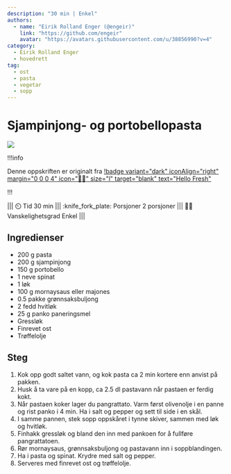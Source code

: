 ```yaml
---
description: "30 min | Enkel"
authors:
  - name: "Eirik Rolland Enger (@engeir)"
    link: "https://github.com/engeir"
    avatar: "https://avatars.githubusercontent.com/u/38856990?v=4"
category:
  - Eirik Rolland Enger
  - hovedrett
tag:
  - ost
  - pasta
  - vegetar
  - sopp
---
```


# Sjampinjong- og portobellopasta

![](/static/sjampinjong-og-portobellopasta/sjampinjong-og-portobellopasta.webp)

!!!info

Denne oppskriften er originalt fra
[!badge variant="dark" iconAlign="right" margin="0 0 0 4" icon=":cook:" size="l" target="blank" text="Hello Fresh"](https://www.hellofresh.no/recipes/sjampinjong-og-portobellopasta-65fad1af8b3de89f4a7895c8)

!!!

<!-- dprint-ignore-start -->
||| :timer_clock: Tid
30 min
||| :knife_fork_plate: Porsjoner
2 porsjoner
||| :cook: Vanskelighetsgrad
Enkel
|||
<!-- dprint-ignore-end -->

## Ingredienser

- 200 g pasta
- 200 g sjampinjong
- 150 g portobello
- 1 neve spinat
- 1 løk
- 100 g mornaysaus eller majones
- 0.5 pakke grønnsaksbuljong
- 2 fedd hvitløk
- 25 g panko paneringsmel
- Gressløk
- Finrevet ost
- Trøffelolje

## Steg

1. Kok opp godt saltet vann, og kok pasta ca 2 min kortere enn anvist på pakken.
2. Husk å ta vare på en kopp, ca 2.5 dl pastavann når pastaen er ferdig kokt.
3. Når pastaen koker lager du pangrattato. Varm først olivenolje i en panne og rist panko i 4 min. Ha i salt og pepper og sett til side i en skål.
4. I samme pannen, stek sopp oppskåret i tynne skiver, sammen med løk og hvitløk.
5. Finhakk gressløk og bland den inn med pankoen for å fullføre pangrattatoen.
6. Rør mornaysaus, grønnsaksbuljong og pastavann inn i soppblandingen.
7. Ha i pasta og spinat. Krydre med salt og pepper.
8. Serveres med finrevet ost og trøffelolje.

<script type="application/ld+json">
{
  "@context": "https://schema.org/",
  "@type": "Recipe",
  "name": "Sjampinjong- og portobellopasta",
  "image": "/static/sjampinjong-og-portobellopasta/sjampinjong-og-portobellopasta.webp",
  "author": {
    "@type": "Organization",
    "name": "Hello Fresh",
    "url": "https://www.hellofresh.no/recipes/sjampinjong-og-portobellopasta-65fad1af8b3de89f4a7895c8"
  },
  "datePublished": "2024-06-13",
  "description": "30 min | Enkel",
  "prepTime": "10 min",
  "cookTime": "20 min",
  "totalTime": "30 min",
  "recipeYield": "2 porsjoner",
  "recipeCategory": "hovedrett",
  "recipeCuisine": "_No response_",
  "keywords": "ost, pasta, vegetar, sopp",
  "recipeIngredient": [
    "200 g pasta",
    "200 g sjampinjong",
    "150 g portobello",
    "1 neve spinat",
    "1 løk",
    "100 g mornaysaus eller majones",
    "0.5 pakke grønnsaksbuljong",
    "2 fedd hvitløk",
    "25 g panko paneringsmel",
    "Gressløk",
    "Finrevet ost",
    "Trøffelolje"
  ],
  "recipeInstructions": [
    {
      "@type": "HowToStep",
      "text": "Kok opp godt saltet vann, og kok pasta ca 2 min kortere enn anvist på pakken."
    },
    {
      "@type": "HowToStep",
      "text": "Husk å ta vare på en kopp, ca 2.5 dl pastavann når pastaen er ferdig kokt."
    },
    {
      "@type": "HowToStep",
      "text": "Når pastaen koker lager du pangrattato. Varm først olivenolje i en panne og rist panko i 4 min. Ha i salt og pepper og sett til side i en skål."
    },
    {
      "@type": "HowToStep",
      "text": "I samme pannen, stek sopp oppskåret i tynne skiver, sammen med løk og hvitløk."
    },
    {
      "@type": "HowToStep",
      "text": "Finhakk gressløk og bland den inn med pankoen for å fullføre pangrattatoen."
    },
    {
      "@type": "HowToStep",
      "text": "Rør mornaysaus, grønnsaksbuljong og pastavann inn i soppblandingen."
    },
    {
      "@type": "HowToStep",
      "text": "Ha i pasta og spinat. Krydre med salt og pepper."
    },
    {
      "@type": "HowToStep",
      "text": "Serveres med finrevet ost og trøffelolje."
    }
  ]
}
</script>
